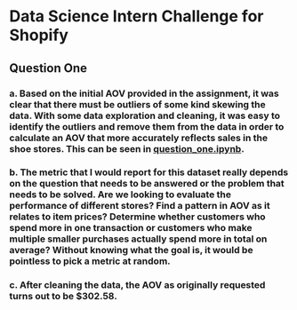 # Data Science Intern Challenge for Shopify

## Question One
### a. Based on the initial AOV provided in the assignment, it was clear that there must be outliers of some kind skewing the data. With some data exploration and cleaning, it was easy to identify the outliers and remove them from the data in order to calculate an AOV that more accurately reflects sales in the shoe stores. This can be seen in [question_one.ipynb](https://github.com/twolightsabovethesea/shopify-data-science/blob/main/question_one.ipynb). 
### b. The metric that I would report for this dataset really depends on the question that needs to be answered or the problem that needs to be solved. Are we looking to evaluate the performance of different stores? Find a pattern in AOV as it relates to item prices? Determine whether customers who spend more in one transaction or customers who make multiple smaller purchases actually spend more in total on average? Without knowing what the goal is, it would be pointless to pick a metric at random.
### c. After cleaning the data, the AOV as originally requested turns out to be $302.58.
